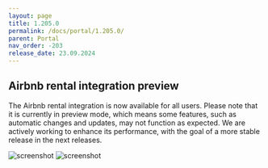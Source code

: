 ```yaml
---
layout: page
title: 1.205.0
permalink: /docs/portal/1.205.0/
parent: Portal
nav_order: -203
release_date: 23.09.2024
---
```


## Airbnb rental integration preview
The Airbnb rental integration is now available for all users. Please note that it is currently in preview mode, which means some features, such as automatic changes and updates, may not function as expected. We are actively working to enhance its performance, with the goal of a more stable release in the next releases.

![screenshot](/tedee-release-notes/docs/portal/assets/1.205.0_airbnb_preview_mode.png)
![screenshot](/tedee-release-notes/docs/portal/assets/1.205.0_airbnb_preview_mode_modal.png)
